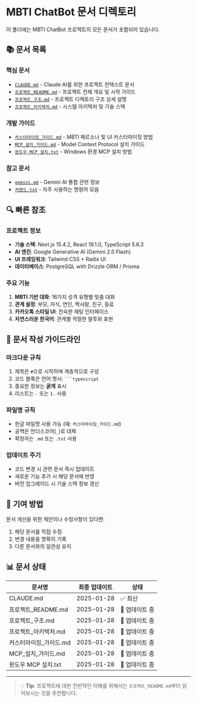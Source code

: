 # MBTI ChatBot 문서 디렉토리

이 폴더에는 MBTI ChatBot 프로젝트의 모든 문서가 포함되어 있습니다.

## 📚 문서 목록

### 핵심 문서
- [`CLAUDE.md`](./CLAUDE.md) - Claude AI를 위한 프로젝트 컨텍스트 문서
- [`프로젝트_README.md`](./프로젝트_README.md) - 프로젝트 전체 개요 및 시작 가이드
- [`프로젝트_구조.md`](./프로젝트_구조.md) - 프로젝트 디렉토리 구조 상세 설명
- [`프로젝트_아키텍처.md`](./프로젝트_아키텍처.md) - 시스템 아키텍처 및 기술 스택

### 개발 가이드
- [`커스터마이징_가이드.md`](./커스터마이징_가이드.md) - MBTI 페르소나 및 UI 커스터마이징 방법
- [`MCP_설치_가이드.md`](./MCP_설치_가이드.md) - Model Context Protocol 설치 가이드
- [`윈도우 MCP 설치.txt`](./윈도우%20MCP%20설치.txt) - Windows 환경 MCP 설치 방법

### 참고 문서
- [`gemini.md`](./gemini.md) - Gemini AI 통합 관련 정보
- [`커맨드.txt`](./커맨드.txt) - 자주 사용하는 명령어 모음

## 🔍 빠른 참조

### 프로젝트 정보
- **기술 스택**: Next.js 15.4.2, React 19.1.0, TypeScript 5.6.3
- **AI 엔진**: Google Generative AI (Gemini 2.0 Flash)
- **UI 프레임워크**: Tailwind CSS + Radix UI
- **데이터베이스**: PostgreSQL with Drizzle ORM / Prisma

### 주요 기능
1. **MBTI 기반 대화**: 16가지 성격 유형별 맞춤 대화
2. **관계 설정**: 부모, 자식, 연인, 짝사랑, 친구, 동료
3. **카카오톡 스타일 UI**: 친숙한 채팅 인터페이스
4. **자연스러운 한국어**: 관계별 적절한 말투와 표현

## 📝 문서 작성 가이드라인

### 마크다운 규칙
1. 제목은 `#`으로 시작하며 계층적으로 구성
2. 코드 블록은 언어 명시: ` ```typescript `
3. 중요한 정보는 **굵게** 표시
4. 리스트는 `-` 또는 `1.` 사용

### 파일명 규칙
- 한글 파일명 사용 가능 (예: `커스터마이징_가이드.md`)
- 공백은 언더스코어(`_`)로 대체
- 확장자는 `.md` 또는 `.txt` 사용

### 업데이트 주기
- 코드 변경 시 관련 문서 즉시 업데이트
- 새로운 기능 추가 시 해당 문서에 반영
- 버전 업그레이드 시 기술 스택 정보 갱신

## 🤝 기여 방법

문서 개선을 위한 제안이나 수정사항이 있다면:
1. 해당 문서를 직접 수정
2. 변경 내용을 명확히 기록
3. 다른 문서와의 일관성 유지

## 📊 문서 상태

| 문서명 | 최종 업데이트 | 상태 |
|--------|---------------|------|
| CLAUDE.md | 2025-01-28 | ✅ 최신 |
| 프로젝트_README.md | 2025-01-28 | 📝 업데이트 중 |
| 프로젝트_구조.md | 2025-01-28 | 📝 업데이트 중 |
| 프로젝트_아키텍처.md | 2025-01-28 | 📝 업데이트 중 |
| 커스터마이징_가이드.md | 2025-01-28 | 📝 업데이트 중 |
| MCP_설치_가이드.md | 2025-01-28 | 📝 업데이트 중 |
| 윈도우 MCP 설치.txt | 2025-01-28 | 📝 업데이트 중 |

---

> 💡 **Tip**: 프로젝트에 대한 전반적인 이해를 위해서는 `프로젝트_README.md`부터 읽어보시는 것을 추천합니다.